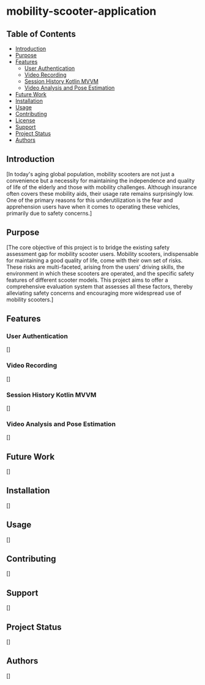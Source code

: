 # mobility-scooter-application

## Table of Contents
- [Introduction](#introduction)
- [Purpose](#purpose)
- [Features](#features)
  - [User Authentication](#user-authentication)
  - [Video Recording](#video-recording)
  - [Session History Kotlin MVVM](#session-history-kotlin-mvvm)
  - [Video Analysis and Pose Estimation](#video-analysis-and-pose-estimation)
- [Future Work](#future-work)
- [Installation](#installation)
- [Usage](#usage)
- [Contributing](#contributing)
- [License](#license)
- [Support](#support)
- [Project Status](#project-status)
- [Authors](#authors)

## Introduction
[In today's aging global population, mobility scooters are not just a convenience but a necessity for maintaining the independence and quality of life of the elderly and those with mobility challenges. Although insurance often covers these mobility aids, their usage rate remains surprisingly low. One of the primary reasons for this underutilization is the fear and apprehension users have when it comes to operating these vehicles, primarily due to safety concerns.]

## Purpose
[The core objective of this project is to bridge the existing safety assessment gap for mobility scooter users. Mobility scooters, indispensable for maintaining a good quality of life, come with their own set of risks. These risks are multi-faceted, arising from the users' driving skills, the environment in which these scooters are operated, and the specific safety features of different scooter models. This project aims to offer a comprehensive evaluation system that assesses all these factors, thereby alleviating safety concerns and encouraging more widespread use of mobility scooters.]

## Features
### User Authentication
[]

### Video Recording
[]

### Session History Kotlin MVVM
[]

### Video Analysis and Pose Estimation
[]

## Future Work
[]

## Installation
[]

## Usage
[]

## Contributing
[]

## Support
[]

## Project Status
[]

## Authors
[]

